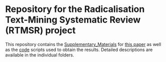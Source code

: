 # Repository for the Radicalisation Text-Mining Systematic Review (RTMSR) project
 This repository contains the [Supplementary_Materials](Supplementary_Materials) for [this paper](a.link) as well as the [code](code) scripts used to obtain the results. Detailed descriptions are available in the individual folders.

 

 

 
 
